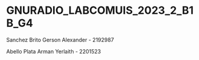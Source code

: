 # GNURADIO_LABCOMUIS_2023_2_B1B_G4
Sanchez Brito Gerson Alexander - 2192987


Abello Plata Arman Yerlaith - 2201523

